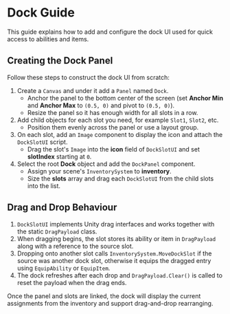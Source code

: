 # Dock Guide

This guide explains how to add and configure the dock UI used for quick access to abilities and items.

## Creating the Dock Panel
Follow these steps to construct the dock UI from scratch:
1. Create a `Canvas` and under it add a `Panel` named `Dock`.
   - Anchor the panel to the bottom center of the screen (set **Anchor Min** and **Anchor Max** to `(0.5, 0)` and pivot to `(0.5, 0)`).
   - Resize the panel so it has enough width for all slots in a row.
2. Add child objects for each slot you need, for example `Slot1`, `Slot2`, etc.
   - Position them evenly across the panel or use a layout group.
3. On each slot, add an `Image` component to display the icon and attach the `DockSlotUI` script.
   - Drag the slot's `Image` into the **icon** field of `DockSlotUI` and set **slotIndex** starting at `0`.
4. Select the root **Dock** object and add the `DockPanel` component.
   - Assign your scene's `InventorySystem` to **inventory**.
   - Size the **slots** array and drag each `DockSlotUI` from the child slots into the list.


## Drag and Drop Behaviour
1. `DockSlotUI` implements Unity drag interfaces and works together with the static `DragPayload` class.
2. When dragging begins, the slot stores its ability or item in `DragPayload` along with a reference to the source slot.
3. Dropping onto another slot calls `InventorySystem.MoveDockSlot` if the source was another dock slot, otherwise it equips the dragged entry using `EquipAbility` or `EquipItem`.
4. The dock refreshes after each drop and `DragPayload.Clear()` is called to reset the payload when the drag ends.

Once the panel and slots are linked, the dock will display the current assignments from the inventory and support drag-and-drop rearranging.
